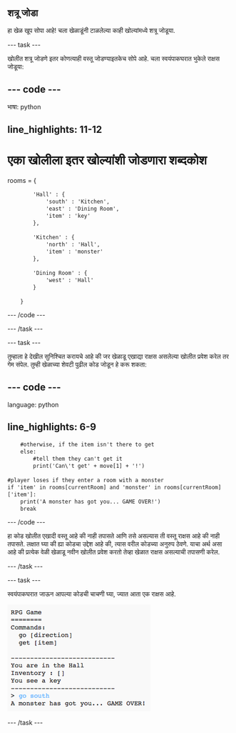 ## शत्रू जोडा

हा खेळ खूप सोपा आहे! चला खेळाडूंनी टाळलेल्या काही खोल्यांमध्ये शत्रू जोडूया.

\--- task \---

खोलीत शत्रू जोडणे इतर कोणत्याही वस्तू जोडण्याइतकेच सोपे आहे. चला स्वयंपाकघरात भुकेले राक्षस जोडूया:

## \--- code \---

भाषा: python

## line_highlights: 11-12

# एका खोलीला इतर खोल्यांशी जोडणारा शब्दकोश

rooms = {

            'Hall' : {
                'south' : 'Kitchen',
                'east' : 'Dining Room',
                'item' : 'key'
            },
    
            'Kitchen' : {
                'north' : 'Hall',
                'item' : 'monster'
            },
    
            'Dining Room' : {
                'west' : 'Hall'
            }
    
        }
    

\--- /code \---

\--- /task \---

\--- task \---

तुम्हाला हे देखील सुनिश्चित करायचे आहे की जर खेळाडू एखाद्या राक्षस असलेल्या खोलीत प्रवेश करेल तर गेम संपेल. तुम्ही खेळाच्या शेवटी पुढील कोड जोडून हे करू शकता:

## \--- code \---

language: python

## line_highlights: 6-9

        #otherwise, if the item isn't there to get
        else:
            #tell them they can't get it
            print('Can\'t get' + move[1] + '!')
    
    #player loses if they enter a room with a monster
    if 'item' in rooms[currentRoom] and 'monster' in rooms[currentRoom]['item']:
        print('A monster has got you... GAME OVER!')
        break
    
    

\--- /code \---

हा कोड खोलीत एखादी वस्तू आहे की नाही तपासते आणि तसे असल्यास ती वस्तू राक्षस आहे की नाही तपासते. लक्षात घ्या की ह्या कोडचा उद्देश आहे की, त्यास वरील कोडच्या अनुरुप ठेवणे. याचा अर्थ असा आहे की प्रत्येक वेळी खेळाडू नवीन खोलीत प्रवेश करतो तेव्हा खेळात राक्षस असल्याची तपासणी करेल.

\--- /task \---

\--- task \---

स्वयंपाकघरात जाऊन आपल्या कोडची चाचणी घ्या, ज्यात आता एक राक्षस आहे.

![screenshot](images/rpg-monster-test.png)

\--- /task \---